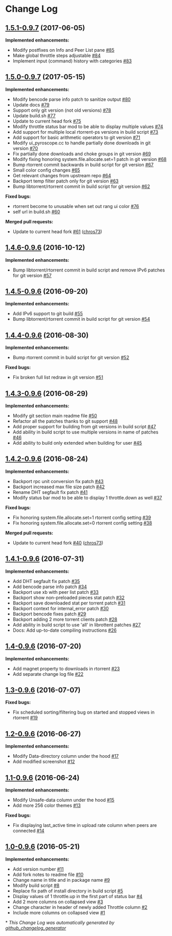 # Change Log

## [1.5.1-0.9.7](https://github.com/chros73/rtorrent-ps/tree/1.5.1-0.9.7) (2017-06-05)
**Implemented enhancements:**

- Modify postfixes on Info and Peer List pane [\#85](https://github.com/chros73/rtorrent-ps/issues/85)
- Make global throttle steps adjustable [\#84](https://github.com/chros73/rtorrent-ps/issues/84)
- Implement input \(command\) history with categories [\#83](https://github.com/chros73/rtorrent-ps/issues/83)

## [1.5.0-0.9.7](https://github.com/chros73/rtorrent-ps/tree/1.5.0-0.9.7) (2017-05-15)
**Implemented enhancements:**

- Modify bencode parse info patch to sanitize output [\#80](https://github.com/chros73/rtorrent-ps/issues/80)
- Update docs [\#79](https://github.com/chros73/rtorrent-ps/issues/79)
- Support only git version \(not old versions\) [\#78](https://github.com/chros73/rtorrent-ps/issues/78)
- Update build.sh [\#77](https://github.com/chros73/rtorrent-ps/issues/77)
- Update to current head fork [\#75](https://github.com/chros73/rtorrent-ps/issues/75)
- Modify throttle status bar mod to be able to display multiple values [\#74](https://github.com/chros73/rtorrent-ps/issues/74)
- Add support for multiple local rtorrent-ps versions in build script [\#73](https://github.com/chros73/rtorrent-ps/issues/73)
- Add support for basic arithmetic operators to git version [\#71](https://github.com/chros73/rtorrent-ps/issues/71)
- Modify ui\_pyroscope.cc to handle partially done downloads in git version [\#70](https://github.com/chros73/rtorrent-ps/issues/70)
- Fix partially done downloads and choke groups in git version [\#69](https://github.com/chros73/rtorrent-ps/issues/69)
- Modify fixing honoring system.file.allocate.set=1 patch in git version [\#68](https://github.com/chros73/rtorrent-ps/issues/68)
- Bump rtorrent commit backwards in build script for git version [\#67](https://github.com/chros73/rtorrent-ps/issues/67)
- Small color config changes [\#65](https://github.com/chros73/rtorrent-ps/issues/65)
- Get relevant changes from upstream repo [\#64](https://github.com/chros73/rtorrent-ps/issues/64)
- Backport temp filter patch only for git version [\#63](https://github.com/chros73/rtorrent-ps/issues/63)
- Bump libtorrent/rtorrent commit in build script for git version [\#62](https://github.com/chros73/rtorrent-ps/issues/62)

**Fixed bugs:**

- rtorrent become to unusable when set out rang ui color [\#76](https://github.com/chros73/rtorrent-ps/issues/76)
- self url in build.sh [\#60](https://github.com/chros73/rtorrent-ps/issues/60)

**Merged pull requests:**

- Update to current head fork [\#61](https://github.com/chros73/rtorrent-ps/pull/61) ([chros73](https://github.com/chros73))

## [1.4.6-0.9.6](https://github.com/chros73/rtorrent-ps/tree/1.4.6-0.9.6) (2016-10-12)
**Implemented enhancements:**

- Bump libtorrent/rtorrent commit in build script and remove IPv6 patches for git version [\#57](https://github.com/chros73/rtorrent-ps/issues/57)

## [1.4.5-0.9.6](https://github.com/chros73/rtorrent-ps/tree/1.4.5-0.9.6) (2016-09-20)
**Implemented enhancements:**

- Add IPv6 support to git build [\#55](https://github.com/chros73/rtorrent-ps/issues/55)
- Bump libtorrent/rtorrent commit in build script for git version [\#54](https://github.com/chros73/rtorrent-ps/issues/54)

## [1.4.4-0.9.6](https://github.com/chros73/rtorrent-ps/tree/1.4.4-0.9.6) (2016-08-30)
**Implemented enhancements:**

- Bump rtorrent commit in build script for git version [\#52](https://github.com/chros73/rtorrent-ps/issues/52)

**Fixed bugs:**

- Fix broken full list redraw in git version [\#51](https://github.com/chros73/rtorrent-ps/issues/51)

## [1.4.3-0.9.6](https://github.com/chros73/rtorrent-ps/tree/1.4.3-0.9.6) (2016-08-29)
**Implemented enhancements:**

- Modify git section main readme file [\#50](https://github.com/chros73/rtorrent-ps/issues/50)
- Refactor all the patches thanks to git support [\#48](https://github.com/chros73/rtorrent-ps/issues/48)
- Add proper support for building from git versions in build script [\#47](https://github.com/chros73/rtorrent-ps/issues/47)
- Add ability in build script to use multiple versions in name of patches [\#46](https://github.com/chros73/rtorrent-ps/issues/46)
- Add ability to build only extended when building for user [\#45](https://github.com/chros73/rtorrent-ps/issues/45)

## [1.4.2-0.9.6](https://github.com/chros73/rtorrent-ps/tree/1.4.2-0.9.6) (2016-08-24)
**Implemented enhancements:**

- Backport rpc unit conversion fix patch [\#43](https://github.com/chros73/rtorrent-ps/issues/43)
- Backport increased max file size patch [\#42](https://github.com/chros73/rtorrent-ps/issues/42)
- Rename DHT segfault fix patch [\#41](https://github.com/chros73/rtorrent-ps/issues/41)
- Modify status bar mod to be able to display 1 throttle.down as well [\#37](https://github.com/chros73/rtorrent-ps/issues/37)

**Fixed bugs:**

- Fix honoring system.file.allocate.set=1 rtorrent config setting [\#39](https://github.com/chros73/rtorrent-ps/issues/39)
- Fix honoring system.file.allocate.set=0 rtorrent config setting [\#38](https://github.com/chros73/rtorrent-ps/issues/38)

**Merged pull requests:**

- Update to current head fork [\#40](https://github.com/chros73/rtorrent-ps/pull/40) ([chros73](https://github.com/chros73))

## [1.4.1-0.9.6](https://github.com/chros73/rtorrent-ps/tree/1.4.1-0.9.6) (2016-07-31)
**Implemented enhancements:**

- Add DHT segfault fix patch [\#35](https://github.com/chros73/rtorrent-ps/issues/35)
- Add bencode parse info patch [\#34](https://github.com/chros73/rtorrent-ps/issues/34)
- Backport use xb with peer list patch [\#33](https://github.com/chros73/rtorrent-ps/issues/33)
- Backport show non-preloaded pieces stat patch [\#32](https://github.com/chros73/rtorrent-ps/issues/32)
- Backport save downloaded stat per torrent patch [\#31](https://github.com/chros73/rtorrent-ps/issues/31)
- Backport context for internal\_error patch [\#30](https://github.com/chros73/rtorrent-ps/issues/30)
- Backport bencode fixes patch [\#29](https://github.com/chros73/rtorrent-ps/issues/29)
- Backport adding 2 more torrent clients patch [\#28](https://github.com/chros73/rtorrent-ps/issues/28)
- Add ability in build script to use 'all' in librottent patches [\#27](https://github.com/chros73/rtorrent-ps/issues/27)
- Docs: Add up-to-date compiling instructions [\#26](https://github.com/chros73/rtorrent-ps/issues/26)

## [1.4-0.9.6](https://github.com/chros73/rtorrent-ps/tree/1.4-0.9.6) (2016-07-20)
**Implemented enhancements:**

- Add magnet property to downloads in rtorrent [\#23](https://github.com/chros73/rtorrent-ps/issues/23)
- Add separate change log file [\#22](https://github.com/chros73/rtorrent-ps/issues/22)

## [1.3-0.9.6](https://github.com/chros73/rtorrent-ps/tree/1.3-0.9.6) (2016-07-07)
**Fixed bugs:**

- Fix scheduled sorting/filtering bug on started and stopped views in rtorrent [\#19](https://github.com/chros73/rtorrent-ps/issues/19)

## [1.2-0.9.6](https://github.com/chros73/rtorrent-ps/tree/1.2-0.9.6) (2016-06-27)
**Implemented enhancements:**

- Modify Data-directory column under the hood [\#17](https://github.com/chros73/rtorrent-ps/issues/17)
- Add modified screenshot [\#12](https://github.com/chros73/rtorrent-ps/issues/12)

## [1.1-0.9.6](https://github.com/chros73/rtorrent-ps/tree/1.1-0.9.6) (2016-06-24)
**Implemented enhancements:**

- Modify Unsafe-data column under the hood [\#15](https://github.com/chros73/rtorrent-ps/issues/15)
- Add more 256 color themes [\#13](https://github.com/chros73/rtorrent-ps/issues/13)

**Fixed bugs:**

- Fix displaying last\_active time in upload rate column when peers are connected [\#14](https://github.com/chros73/rtorrent-ps/issues/14)

## [1.0-0.9.6](https://github.com/chros73/rtorrent-ps/tree/1.0-0.9.6) (2016-05-21)
**Implemented enhancements:**

- Add version number [\#11](https://github.com/chros73/rtorrent-ps/issues/11)
- Add fork notes to readme file [\#10](https://github.com/chros73/rtorrent-ps/issues/10)
- Change name in title and in package name [\#9](https://github.com/chros73/rtorrent-ps/issues/9)
- Modify build script [\#8](https://github.com/chros73/rtorrent-ps/issues/8)
- Replace fix path of install directory in build script [\#5](https://github.com/chros73/rtorrent-ps/issues/5)
- Display values of 1 throttle.up in the first part of status bar [\#4](https://github.com/chros73/rtorrent-ps/issues/4)
- Add 2 more columns on collapsed view [\#3](https://github.com/chros73/rtorrent-ps/issues/3)
- Change character in header of newly added Throttle column [\#2](https://github.com/chros73/rtorrent-ps/issues/2)
- Include more columns on collapsed view [\#1](https://github.com/chros73/rtorrent-ps/issues/1)



\* *This Change Log was automatically generated by [github_changelog_generator](https://github.com/skywinder/Github-Changelog-Generator)*